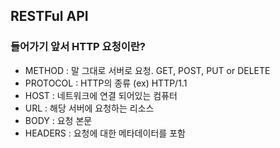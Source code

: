 ## RESTFul API


### 들어가기 앞서 HTTP 요청이란?

- METHOD : 말 그대로 서버로 요청. GET, POST, PUT or DELETE
- PROTOCOL : HTTP의 종류 (ex) HTTP/1.1
- HOST : 네트워크에 연결 되어있는 컴퓨터
- URL : 해당 서버에 요청하는 리소스
- BODY : 요청 본문
- HEADERS : 요청에 대한 메타데이터를 포함

